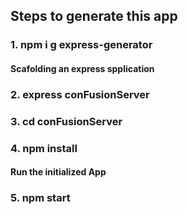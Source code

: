 ## Steps to generate this app 
### 1. npm i g express-generator
#### Scafolding an express spplication
### 2. express conFusionServer 
### 3. cd conFusionServer
### 4. npm install
#### Run the initialized App
### 5. npm start

